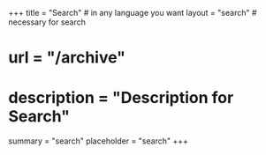+++
title = "Search" # in any language you want
layout = "search" # necessary for search
# url = "/archive"
# description = "Description for Search"
summary = "search"
placeholder = "search"
+++
